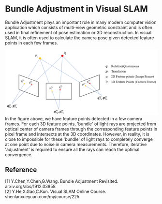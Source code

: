 # Bundle Adjustment in Visual SLAM

Bundle Adjustment plays an important role in many modern computer vision application which consists of multi-view geometric constraint and is often used in final refinement of pose estimation or 3D reconstruction.
In visual SLAM, it is often used to calculate the camera pose given detected feature points in each few frames.

![Bundle Adjustment Figure](./Images/bundle_adjustment1.png)
In the figure above, we have feature points detected in a few camera frames. For each 3D feature points, 'bundle' of light rays are projected from optical center of camera frames through the corresponding feature points in pixel frame and intersects at the 3D coordinates.
However, in reality, it is close to impossible for these 'bundle' of light rays to completely converge at one point due to noise in camera measurements. Therefore, iterative 'adjustment' is required to ensure all the rays can reach the optimal convergence.


## Reference
[1] Y.Chen,Y.Chen,G.Wang. Bundle Adjustment Revisited. arxiv.org/abs/1912.03858  
[2] Y.He,X.Gao,C.Kun. Visual SLAM Online Course. shenlanxueyuan.com/my/course/225
